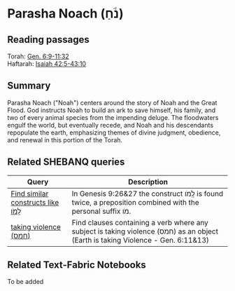 # Parasha Noach (נֹ֔חַ)

## Reading passages

Torah: [Gen. 6:9-11:32](https://www.stepbible.org/?q=version=NASB2020|reference=Gen.6:9-11:32&options=HNVUG)<br>
Haftarah: [Isaiah 42:5-43:10](https://www.stepbible.org/?q=version=NASB2020|reference=Isa.54:1-55:5&options=HNVUG)


## Summary

Parasha Noach ("Noah") centers around the story of Noah and the Great Flood. God instructs Noah to build an ark to save himself, his family, and two of every animal species from the impending deluge. The floodwaters engulf the world, but eventually recede, and Noah and his descendants repopulate the earth, emphasizing themes of divine judgment, obedience, and renewal in this portion of the Torah.

## Related SHEBANQ queries

Query | Description
--- | ---
[Find similar constructs like לָֽמֹו](https://shebanq.ancient-data.org/hebrew/queries?goto=5529) | In Genesis 9:26&27 the construct לָֽמֹו is found twice, a preposition combined with the personal suffix מֹו.
[taking violence (חמס)](https://shebanq.ancient-data.org/hebrew/queries?goto=5616) | Find clauses containing a verb where any subject is taking violence (חמס) as an object (Earth is taking Violence - Gen. 6:11&13)

## Related Text-Fabric Notebooks

To be added
